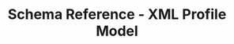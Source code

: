 ---
title: Schema Reference - XML Profile Model
description: OSCAL Profile Model XML Schema Reference
permalink: /docs/schemas/oscal-profile-xml/
layout: schemas
topnav: schemareference
sidenav: schemas
subnav: true
model: oscal-profile-xml
---